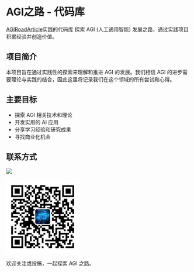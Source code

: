 # AGI之路 - 代码库
[AGIRoadArticle](https://github.com/onewesong/AGIRoadArticle)实践的代码库
探索 AGI (人工通用智能) 发展之路，通过实践项目积累经验并创造价值。

## 项目简介
本项目旨在通过实践性的探索来理解和推进 AGI 的发展。我们相信 AGI 的进步需要理论与实践的结合，因此这里将记录我们在这个领域的所有尝试和心得。

## 主要目标
- 探索 AGI 相关技术和理论
- 开发实用的 AI 应用
- 分享学习经验和研究成果
- 寻找商业化机会

## 联系方式
[![](https://img.shields.io/badge/微信公众号-2AGI-blue)](https://mp.weixin.qq.com/s/JJKHtcVcep_3Zio91NJWDw)

<img src="./2AGI_qrcode.jpg" width="200" alt="2AGI_qrcode">

欢迎关注或投稿，一起探索 AGI 之路。

